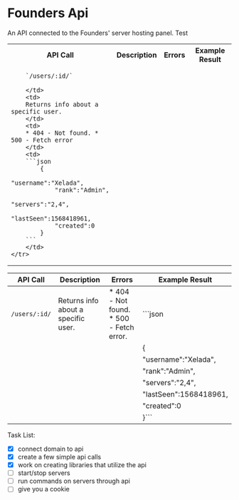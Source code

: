 # Founders Api
An API connected to the Founders' server hosting panel.
Test

<table>
    <tr>
        <th>API Call</th>
        <th>Description</th>
        <th>Errors</th>
        <th>Example Result</th>
    </tr>
    <tr>
        <td>
        
        `/users/:id/`

        </td>
        <td>
        Returns info about a specific user.
        </td>
        <td>
        * 404 - Not found. * 500 - Fetch error
        </td>
        <td>
        ```json
            {
                "username":"Xelada",
                "rank":"Admin",
                "servers":"2,4",
                "lastSeen":1568418961,
                "created":0
            }
        ```
        </td>
    </tr>
</table>

API Call     | Description                              | Errors                              | Example Result
-------------|------------------------------------------|-------------------------------------|----------------------------------------
`/users/:id/`|Returns info about a specific user.       |* 404 - Not found. * 500 - Fetch error.|```json
             |                                          |                                     |    {
             |                                          |                                     |        "username":"Xelada",
             |                                          |                                     |        "rank":"Admin",
             |                                          |                                     |        "servers":"2,4",
             |                                          |                                     |        "lastSeen":1568418961,
             |                                          |                                     |        "created":0
             |                                          |                                     |}```






Task List:
- [x] connect domain to api
- [x] create a few simple api calls
- [x] work on creating libraries that utilize the api
- [ ] start/stop servers
- [ ] run commands on servers through api
- [ ] give you a cookie